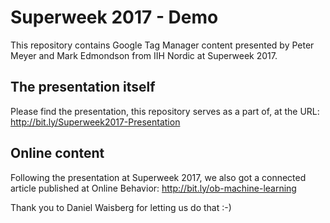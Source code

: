 # Superweek 2017 - Demo
This repository contains Google Tag Manager content presented by Peter Meyer and Mark Edmondson from IIH Nordic at Superweek 2017.

## The presentation itself
Please find the presentation, this repository serves as a part of, at the URL:
http://bit.ly/Superweek2017-Presentation

## Online content
Following the presentation at Superweek 2017, we also got a connected article published at Online Behavior:
http://bit.ly/ob-machine-learning

Thank you to Daniel Waisberg for letting us do that :-)
